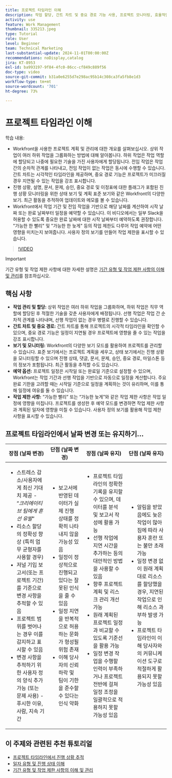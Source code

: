 ```yaml
---
title: 프로젝트 타임라인 이해
description: 작업 할당, 간트 차트 및 중요 경로 기능 사용, 프로젝트 모니터링, 효율적인 일정 계획 수립, 최적의 프로젝트 계획을 위한 제약 조건 적용 방법에 대해 알아봅니다.
activity: use
feature: Work Management
thumbnail: 335213.jpeg
type: Tutorial
role: User
level: Beginner
team: Technical Marketing
last-substantial-update: 2024-11-01T00:00:00Z
recommendations: noDisplay,catalog
jira: KT-8953
exl-id: ba993197-9f84-4fc0-86cc-cf849c889f56
doc-type: video
source-git-commit: b31a0e6255d7e298ac95b14c308ca3fa5fb8e1d3
workflow-type: tm+mt
source-wordcount: '701'
ht-degree: 73%

---
```


# 프로젝트 타임라인 이해

학습 내용:

* Workfront을 사용한 프로젝트 계획 및 관리에 대한 개요를 살펴보십시오. 상위 작업이 여러 하위 작업을 그룹화하는 방법에 대해 알아봅니다. 하위 작업은 작업 역할에 할당되고 나중에 필요한 기술을 가진 사용자에게 할당됩니다. 전임 작업은 작업 간의 순차적 관계를 나타내고, 전임 작업이 없는 작업은 동시에 수행할 수 있습니다. 간트 차트는 시각적인 타임라인을 제공하며, 중요 경로 기능은 프로젝트가 미끄러질 경우 지연될 수 있는 작업을 강조 표시합니다.
* 진행 상황, 설명, 문서, 문제, 승인, 중요 경로 및 이정표에 대한 플래그가 포함된 진행 상황 모니터링을 위한 상태 보기 및 계획 표준 보기와 같은 Workfront의 다양한 보기. 최근 활동을 추적하여 업데이트와 메모를 볼 수 있습니다.
* Workfront에서 작업 기간 및 전임 작업을 기반으로 해당 날짜를 계산하여 시작 날짜 또는 완료 날짜부터 일정을 예약할 수 있습니다. 이 비디오에서는 일부 Slack을 허용할 수 있도록 중요한 완료 날짜에 대한 시작 날짜부터 예약하도록 권장합니다. &quot;가능한 한 빨리&quot; 및 &quot;가능한 한 늦게&quot; 등의 작업 제한도 다루어 작업 예약에 어떤 영향을 미치는지 보여줍니다. 사용자 정의 보기를 만들어 작업 제한을 표시할 수 있습니다.

>[!VIDEO](https://video.tv.adobe.com/v/335213/?quality=12&learn=on&enablevpops)

>[!IMPORTANT]
>
>기간 유형 및 작업 제한 사항에 대한 자세한 설명은 [기간 유형 및 작업 제한 사항의 이해 및 관리](/help/manage-work/intermediate-projects/understand-and-manage-duration-types-and-task-constraints.md)를 참조하십시오.

## 핵심 사항

* **작업 관리 및 할당:** 상위 작업은 여러 하위 작업을 그룹화하며, 하위 작업은 직무 역할에 할당된 후 적절한 기술을 갖춘 사용자에게 배정됩니다. 선행 작업은 작업 간 순차적 관계를 나타내며, 선행 작업이 없는 경우 병렬로 진행할 수 있습니다. &#x200B;
* **간트 차트 및 중요 경로:** 간트 차트를 통해 프로젝트의 시각적 타임라인을 확인할 수 있으며, 중요 경로 기능은 일정이 지연될 경우 프로젝트에 영향을 줄 수 있는 작업을 강조 표시합니다. &#x200B;
* **보기 및 모니터링:** Workfront의 다양한 보기 모드를 활용하여 프로젝트를 관리할 수 있습니다. 표준 보기에서는 프로젝트 계획을 세우고, 상태 보기에서는 진행 상황을 모니터링할 수 있으며 진행 상태, 댓글, 문서, 문제, 승인, 중요 경로, 마일스톤 등의 정보가 포함됩니다. 최근 활동을 추적할 수도 있습니다. &#x200B;
* **예약 옵션:** 프로젝트 일정은 시작일 또는 완료일 기준으로 설정할 수 있으며, Workfront는 작업 기간과 선행 작업을 기반으로 자동으로 일정을 계산합니다. 주요 완료 기한을 고려할 때는 시작일 기준으로 일정을 계획하는 것이 유리하며, 이를 통해 일정에 여유를 둘 수 있습니다. &#x200B;
* **작업 제한 사항:** “가능한 빨리” 또는 “가능한 늦게”와 같은 작업 제한 사항은 작업 일정에 영향을 미칩니다. 프로젝트를 생성한 후 예약 모드를 변경하면 작업 제한 사항과 계획된 일자에 영향을 미칠 수 있습니다. 사용자 정의 보기를 활용해 작업 제한 사항을 표시할 수 있습니다. &#x200B;


## 프로젝트 타임라인에서 날짜 변경 또는 유지하기...

| 장점 (날짜 변경) | 단점 (날짜 변경) | 장점 (날짜 유지) | 단점 (날짜 유지) |
|---------------------------|---------------------------|---------------------------|---------------------------|
| <ul><li>스트레스 감소/사용자에게 최신 기대치 제공 - “_크리에이티브 팀에게 혼선 유발_”</li><li>리소스 할당의 정확성 향상 (특히 업무 균형자를 사용할 경우)</li><li>저널 기입 보고서(또는 프로젝트 기간)를 기준으로 변경 사항을 추적할 수 있음</li><li>프로젝트 범위를 벗어나는 경우 이를 감지하고 표시할 수 있음</li><li>변경 사항을 추적하기 위한 사용자 정의 양식 추가 가능 (또는 문제 사용) - 푸시한 이유, 사람, 지속 기간</li></ul> | <ul></li><li>보고서에 반영된 데이터가 실제 진행 상태를 정확히 나타내지 않을 가능성 있음</li><li>일정이 정상적으로 진행되고 있다는 잘못된 인식을 줄 수 있음</li><li>일정 지연을 반복적으로 허용하는 문화가 형성될 위험 존재</li><li>이해 당사자의 신뢰 하락 및 팀이 기한을 준수할 수 있다는 인식 약화 </li></ul> | <ul></li><li>프로젝트 타임라인의 정확한 기록을 유지할 수 있으며, 데이터를 분석 및 보고서 작성에 활용 가능</li><li>선행 작업에 지연 시간을 추가하는 등의 대안적인 방법을 사용할 수 있음</li><li>향후 프로젝트 계획 및 리스크 관리 개선 가능</li><li>원래 계획된 프로젝트 일정과 비교할 수 있도록 기준선을 활용 가능</li><li>일정 변경 작업을 수행할 인력이 부족하거나 프로젝트 전반에 걸쳐 일정 조정을 일괄적으로 적용하지 못할 가능성 있음</li></ul> | <ul></li><li>알림을 받았음에도 늦은 작업이 많아짐에 따라 사용자 혼란 또는 불만 초래 가능</li><li>일정 변경 없이 원래 계획대로 리소스를 할당했을 경우, 지연된 작업으로 인해 리소스 과부하 발생 가능</li><li>프로젝트 타임라인이 이해 당사자와의 커뮤니케이션 도구로 적절하게 활용되지 못할 가능성 있음</li></ul> |


## 이 주제와 관련된 추천 튜토리얼

* [프로젝트 타임라인에서 진행 상황 추적](/help/manage-work/project-timelines/track-work-progress-from-the-project-timeline.md)
* [일자 유형 및 진행 상태 이해](/help/manage-work/project-timelines/understand-task-dates-and-progress-status.md)
* [기간 유형 및 작업 제한 사항의 이해 및 관리](/help/manage-work/intermediate-projects/understand-and-manage-duration-types-and-task-constraints.md)

